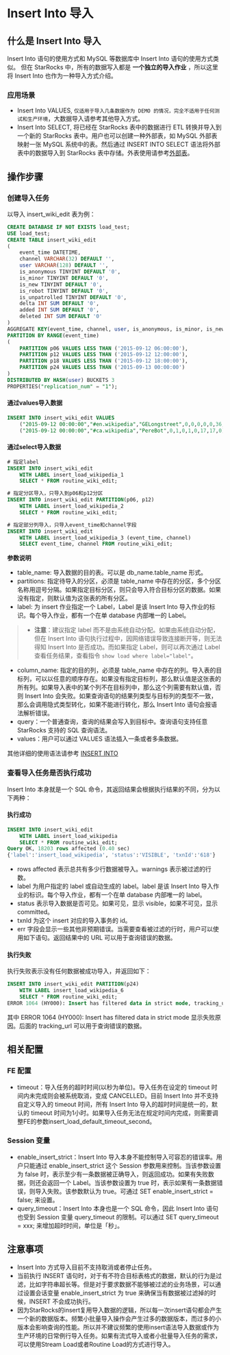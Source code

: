 # Insert Into 导入

## 什么是 Insert Into 导入

Insert Into 语句的使用方式和 MySQL 等数据库中 Insert Into 语句的使用方式类似。
但在 StarRocks 中，所有的数据写入都是 **一个独立的导入作业** ，所以这里将 Insert Into 也作为一种导入方式介绍。

### 应用场景

* Insert Into VALUES, `仅适用于导入几条数据作为 DEMO 的情况，完全不适用于任何测试和生产环境`，大数据导入请参考其他导入方式。
* Insert Into SELECT, 将已经在 StarRocks 表中的数据进行 ETL 转换并导入到一个新的 StarRocks 表中。用户也可以创建一种外部表，如 MySQL 外部表映射一张 MySQL 系统中的表。然后通过 INSERT INTO SELECT 语法将外部表中的数据导入到 StarRocks 表中存储。外表使用请参考[外部表](../using_starrocks/External_table.md)。

## 操作步骤

### 创建导入任务

以导入 insert_wiki_edit 表为例：

~~~sql
CREATE DATABASE IF NOT EXISTS load_test;
USE load_test;
CREATE TABLE insert_wiki_edit
(
    event_time DATETIME,
    channel VARCHAR(32) DEFAULT '',
    user VARCHAR(128) DEFAULT '',
    is_anonymous TINYINT DEFAULT '0',
    is_minor TINYINT DEFAULT '0',
    is_new TINYINT DEFAULT '0',
    is_robot TINYINT DEFAULT '0',
    is_unpatrolled TINYINT DEFAULT '0',
    delta INT SUM DEFAULT '0',
    added INT SUM DEFAULT '0',
    deleted INT SUM DEFAULT '0'
)
AGGREGATE KEY(event_time, channel, user, is_anonymous, is_minor, is_new, is_robot, is_unpatrolled)
PARTITION BY RANGE(event_time)
(
    PARTITION p06 VALUES LESS THAN ('2015-09-12 06:00:00'),
    PARTITION p12 VALUES LESS THAN ('2015-09-12 12:00:00'),
    PARTITION p18 VALUES LESS THAN ('2015-09-12 18:00:00'),
    PARTITION p24 VALUES LESS THAN ('2015-09-13 00:00:00')
)
DISTRIBUTED BY HASH(user) BUCKETS 3
PROPERTIES("replication_num" = "1");
~~~

#### 通过values导入数据

~~~sql
INSERT INTO insert_wiki_edit VALUES
    ("2015-09-12 00:00:00","#en.wikipedia","GELongstreet",0,0,0,0,0,36,36,0),
    ("2015-09-12 00:00:00","#ca.wikipedia","PereBot",0,1,0,1,0,17,17,0);
~~~

#### 通过select导入数据

~~~sql
# 指定label
INSERT INTO insert_wiki_edit
    WITH LABEL insert_load_wikipedia_1
    SELECT * FROM routine_wiki_edit;

# 指定分区导入，只导入到p06和p12分区
INSERT INTO insert_wiki_edit PARTITION(p06, p12)
    WITH LABEL insert_load_wikipedia_2
    SELECT * FROM routine_wiki_edit;

# 指定部分列导入，只导入event_time和channel字段
INSERT INTO insert_wiki_edit
    WITH LABEL insert_load_wikipedia_3 (event_time, channel)
    SELECT event_time, channel FROM routine_wiki_edit;
~~~

**参数说明**

* table_name: 导入数据的目的表。可以是 db_name.table_name 形式。
* partitions: 指定待导入的分区，必须是 table_name 中存在的分区，多个分区名称用逗号分隔。如果指定目标分区，则只会导入符合目标分区的数据。如果没有指定，则默认值为这张表的所有分区。
* label: 为 insert 作业指定一个 Label，Label 是该 Insert Into 导入作业的标识。每个导入作业，都有一个在单 database 内部唯一的 Label。

> * **注意**：建议指定 label 而不是由系统自动分配。如果由系统自动分配，但在 Insert Into 语句执行过程中，因网络错误导致连接断开等，则无法得知 Insert Into 是否成功。而如果指定 Label，则可以再次通过 Label 查看任务结果，查看指令 `show load where label="label"`。

* column_name: 指定的目的列，必须是 table_name 中存在的列。导入表的目标列，可以以任意的顺序存在。如果没有指定目标列，那么默认值是这张表的所有列。如果导入表中的某个列不在目标列中，那么这个列需要有默认值，否则 Insert Into 会失败。如果查询语句的结果列类型与目标列的类型不一致，那么会调用隐式类型转化，如果不能进行转化，那么 Insert Into 语句会报语法解析错误。
* query：一个普通查询，查询的结果会写入到目标中。查询语句支持任意 StarRocks 支持的 SQL 查询语法。
* values：用户可以通过 VALUES 语法插入一条或者多条数据。

其他详细的使用语法请参考 [INSERT INTO](../sql-reference/sql-statements/data-manipulation/insert.md)

### 查看导入任务是否执行成功

Insert Into 本身就是一个 SQL 命令，其返回结果会根据执行结果的不同，分为以下两种：

#### 执行成功

~~~sql
INSERT INTO insert_wiki_edit
    WITH LABEL insert_load_wikipedia
    SELECT * FROM routine_wiki_edit; 
Query OK, 18203 rows affected (0.40 sec)
{'label':'insert_load_wikipedia', 'status':'VISIBLE', 'txnId':'618'}
~~~

* rows affected 表示总共有多少行数据被导入。warnings 表示被过滤的行数。
* label 为用户指定的 label 或自动生成的 label。label 是该 Insert Into 导入作业的标识。每个导入作业，都有一个在单 database 内部唯一的 label。
* status 表示导入数据是否可见。如果可见，显示 visible，如果不可见，显示 committed。
* txnId 为这个 insert 对应的导入事务的 id。
* err 字段会显示一些其他非预期错误。当需要查看被过滤的行时，用户可以使用如下语句。返回结果中的 URL 可以用于查询错误的数据。

#### 执行失败

执行失败表示没有任何数据被成功导入，并返回如下：

~~~sql
INSERT INTO insert_wiki_edit PARTITION(p24)
    WITH LABEL insert_load_wikipedia_6
    SELECT * FROM routine_wiki_edit;
ERROR 1064 (HY000): Insert has filtered data in strict mode, tracking_url=http://172.26.194.185:9016/api/_load_error_log?file=error_log_9f0a4fd0b64e11ec_906bbede076e9d08
~~~

其中 ERROR 1064 (HY000): Insert has filtered data in strict mode 显示失败原因。后面的 tracking_url 可以用于查询错误的数据。

## 相关配置

### FE 配置

* timeout：导入任务的超时时间(以秒为单位)。导入任务在设定的 timeout 时间内未完成则会被系统取消，变成 CANCELLED。目前 Insert Into 并不支持自定义导入的 timeout 时间，所有 Insert Into 导入的超时时间是统一的，默认的 timeout 时间为1小时。如果导入任务无法在规定时间内完成，则需要调整FE的参数insert_load_default_timeout_second。

### Session 变量

* enable_insert_strict：Insert Into 导入本身不能控制导入可容忍的错误率。用户只能通过 enable_insert_strict 这个 Session 参数用来控制。当该参数设置为 false 时，表示至少有一条数据被正确导入，则返回成功。如果有失败数据，则还会返回一个 Label。当该参数设置为 true 时，表示如果有一条数据错误，则导入失败。该参数默认为 true。可通过 SET enable_insert_strict = false; 来设置。
* query_timeout：Insert Into 本身也是一个 SQL 命令，因此 Insert Into 语句也受到 Session 变量 query_timeout 的限制。可以通过 SET query_timeout = xxx; 来增加超时时间，单位是「秒」。

## 注意事项

* Insert Into 方式导入目前不支持取消或者停止任务。
* 当前执行 INSERT 语句时，对于有不符合目标表格式的数据，默认的行为是过滤，比如字符串超长等。但是对于要求数据不能够被过滤的业务场景，可以通过设置会话变量 enable_insert_strict 为 true 来确保当有数据被过滤掉的时候，INSERT 不会成功执行。
* 因为StarRocks的insert复用导入数据的逻辑，所以每一次insert语句都会产生一个新的数据版本。频繁小批量导入操作会产生过多的数据版本，而过多的小版本会影响查询的性能。所以并不建议频繁的使用insert语法导入数据或作为生产环境的日常例行导入任务。如果有流式导入或者小批量导入任务的需求，可以使用Stream Load或者Routine Load的方式进行导入。
